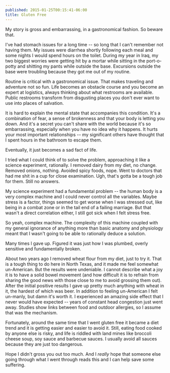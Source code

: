 ```yaml
---
published: 2015-01-25T00:15:41-06:00
title: Gluten Free
---
```

My story is gross and embarrassing, in a gastronomical fashion. So beware that.

I've had stomach issues for a long time -- so long that I can't remember not having them. My issues were diarrhea shortly following each meal and some nights I would spend hours on the toilet. During my year in Iraq, my two biggest worries were getting hit by a mortar while sitting in the port-o-potty and shitting my pants while outside the base. Excursions outside the base were troubling because they got me out of my routine.

Routine is critical with a gastronomical issue. That makes traveling and adventure not so fun. Life becomes an obstacle course and you become an expert at logistics, always thinking about what restrooms are available. Public restrooms transform from disgusting places you don't ever want to use into places of salvation.

It is hard to explain the mental state that accompanies this condition. It's a combination of fear, a sense of brokenness and that your body is letting you down. And it's a secret you can't share with the world because it's so embarrassing, especially when you have no idea why it happens. It hurts your most important relationships -- my significant others have thought that I spent hours in the bathroom to escape them.

Eventually, it just becomes a sad fact of life.

I tried what I could think of to solve the problem, approaching it like a science experiment, rationally. I removed dairy from my diet, no change. Removed onions, nothing. Avoided spicy foods, nope. Went to doctors that had me shit in a cup for close examination. Ugh, that's gotta be a tough job for them. Still no answers.

My science experiment had a fundamental problem -- the human body is a very complex machine and I could never control all the variables. Maybe stress is a factor, things seemed to get worse when I was stressed out, like being in a combat zone or in the tail end of a failing marriage. But that wasn't a direct correlation either, I still got sick when I felt stress free.

So yeah, complex machine. The complexity of this machine coupled with my general ignorance of anything more than basic anatomy and physiology meant that I wasn't going to be able to rationally deduce a solution.

Many times I gave up. Figured it was just how I was plumbed, overly sensitive and fundamentally broken.

About two years ago I removed wheat flour from my diet, just to try it. That is a tough thing to do here in North Texas, and it made me feel somewhat un-American. But the results were undeniable. I cannot describe what a joy it is to have a solid bowel movement (and how difficult it is to refrain from sharing the good news with those close to me to avoid grossing them out). After the initial positive results I gave up pretty much anything with wheat in it, the hardest of which was beer. In addition to feeling un-American I felt un-manly, but damn it's worth it. I experienced an amazing side effect that I never would have expected -- years of constant head congestion just went away. Studies show links between food and outdoor allergies, so I assume that was the mechanism.

Fortunately, around the same time that I went gluten free it became a diet trend and it is getting easier and easier to avoid it. Still, eating food cooked by anyone else is risky, and life is riddled with land mines like broccoli cheese soup, soy sauce and barbecue sauces. I usually avoid all sauces because they are just too dangerous.

Hope I didn't gross you out too much. And I *really* hope that someone else going through what I went through reads this and I can help save some suffering.
